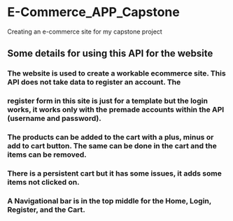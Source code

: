 # E-Commerce_APP_Capstone
Creating an e-commerce site for my capstone project

## Some details for using this API for the website
### The website is used to create a workable ecommerce site. This API does not take data to register an account. The
### register form in this site is just for a template but the login works, it works only with the premade accounts within the API (username and password).
### The products can be added to the cart with a plus, minus or add to cart button. The same can be done in the cart and the items can be removed.
### There is a persistent cart but it has some issues, it adds some items not clicked on.
### A Navigational bar is in the top middle for the Home, Login, Register, and the Cart.
